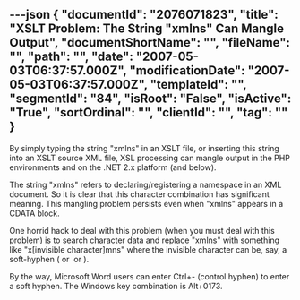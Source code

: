 ---json
{
  "documentId": "2076071823",
  "title": "XSLT Problem: The String &quot;x­mlns&quot; Can Mangle Output",
  "documentShortName": "",
  "fileName": "",
  "path": "",
  "date": "2007-05-03T06:37:57.000Z",
  "modificationDate": "2007-05-03T06:37:57.000Z",
  "templateId": "",
  "segmentId": "84",
  "isRoot": "False",
  "isActive": "True",
  "sortOrdinal": "",
  "clientId": "",
  "tag": ""
}
---

By simply typing the string &quot;x­mlns&quot; in an XSLT file, or inserting this string into an XSLT source XML file, XSL processing can mangle output in the PHP environments and on the .NET 2.x platform (and below).

The string &quot;x­mlns&quot; refers to declaring/registering a namespace in an XML document. So it is clear that this character combination has significant meaning. This mangling problem persists even when &quot;x­mlns&quot; appears in a CDATA block.

One horrid hack to deal with this problem (when you must deal with this problem) is to search character data and replace &quot;x­mlns&quot; with something like &quot;x[invisible character]mns&quot; where the invisible character can be, say, a soft-hyphen (&shy; or &#173; or &#xAD;).

By the way, Microsoft Word users can enter Ctrl+- (control hyphen) to enter a soft hyphen. The Windows key combination is Alt+0173.
